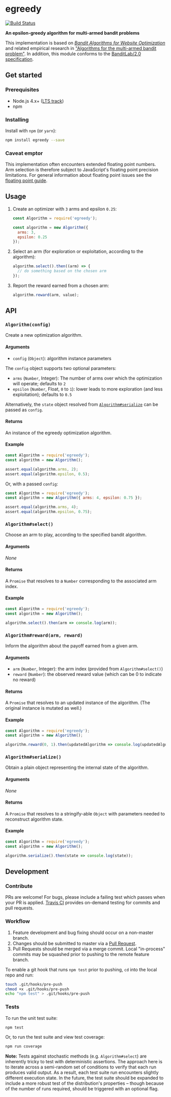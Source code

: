 egreedy
=======

[![Build Status](https://travis-ci.org/kurttheviking/egreedy-js.svg?branch=master)](https://travis-ci.org/kurttheviking/egreedy-js)

**An epsilon-greedy algorithm for multi-armed bandit problems**

This implementation is based on [<em>Bandit Algorithms for Website Optimization</em>](http://shop.oreilly.com/product/0636920027393.do) and related empirical research in ["Algorithms for the multi-armed bandit problem"](http://www.cs.mcgill.ca/~vkules/bandits.pdf). In addition, this module conforms to the [BanditLab/2.0 specification](https://github.com/kurttheviking/banditlab-spec/releases).


## Get started

### Prerequisites

- Node.js 4.x+ ([LTS track](https://github.com/nodejs/LTS#lts-schedule1))
- npm

### Installing

Install with `npm` (or `yarn`):

```sh
npm install egreedy --save
```

### Caveat emptor

This implementation often encounters extended floating point numbers. Arm selection is therefore subject to JavaScript's floating point precision limitations. For general information about floating point issues see the [floating point guide](http://floating-point-gui.de).


## Usage

1. Create an optimizer with `3` arms and epsilon `0.25`:

    ```js
    const Algorithm = require('egreedy');

    const algorithm = new Algorithm({
      arms: 3,
      epsilon: 0.25
    });
    ```

2. Select an arm (for exploration or exploitation, according to the algorithm):

    ```js
    algorithm.select().then((arm) => {
      // do something based on the chosen arm
    });
    ```

3. Report the reward earned from a chosen arm:

    ```js
    algorithm.reward(arm, value);
    ```


## API

### `Algorithm(config)`

Create a new optimization algorithm.

#### Arguments

- `config` (`Object`): algorithm instance parameters

The `config` object supports two optional parameters:

- `arms` (`Number`, Integer): The number of arms over which the optimization will operate; defaults to `2`
- `epsilon` (`Number`, Float, `0` to `1`):  lower leads to more exploration (and less exploitation); defaults to `0.5`

Alternatively, the `state` object resolved from [`Algorithm#serialize`](https://github.com/kurttheviking/egreedy-js#algorithmserialize) can be passed as `config`.

#### Returns

An instance of the egreedy optimization algorithm.

#### Example

```js
const Algorithm = require('egreedy');
const algorithm = new Algorithm();

assert.equal(algorithm.arms, 2);
assert.equal(algorithm.epsilon, 0.5);
```

Or, with a passed `config`:

```js
const Algorithm = require('egreedy');
const algorithm = new Algorithm({ arms: 4, epsilon: 0.75 });

assert.equal(algorithm.arms, 4);
assert.equal(algorithm.epsilon, 0.75);
```

### `Algorithm#select()`

Choose an arm to play, according to the specified bandit algorithm.

#### Arguments

_None_

#### Returns

A `Promise` that resolves to a `Number` corresponding to the associated arm index.

#### Example

```js
const Algorithm = require('egreedy');
const algorithm = new Algorithm();

algorithm.select().then(arm => console.log(arm));
```

### `Algorithm#reward(arm, reward)`

Inform the algorithm about the payoff earned from a given arm.

#### Arguments

- `arm` (`Number`, Integer): the arm index (provided from `Algorithm#select()`)
- `reward` (`Number`): the observed reward value (which can be 0 to indicate no reward)

#### Returns

A `Promise` that resolves to an updated instance of the algorithm. (The original instance is mutated as well.)

#### Example

```js
const Algorithm = require('egreedy');
const algorithm = new Algorithm();

algorithm.reward(0, 1).then(updatedAlgorithm => console.log(updatedAlgorithm));
```

### `Algorithm#serialize()`

Obtain a plain object representing the internal state of the algorithm.

#### Arguments

_None_

#### Returns

A `Promise` that resolves to a stringify-able `Object` with parameters needed to reconstruct algorithm state.

#### Example

```js
const Algorithm = require('egreedy');
const algorithm = new Algorithm();

algorithm.serialize().then(state => console.log(state));
```


## Development

### Contribute

PRs are welcome! For bugs, please include a failing test which passes when your PR is applied. [Travis CI](https://travis-ci.org/kurttheviking/egreedy-js) provides on-demand testing for commits and pull requests.

### Workflow

1. Feature development and bug fixing should occur on a non-master branch.
2. Changes should be submitted to master via a [Pull Request](https://github.com/kurttheviking/egreedy-js/compare).
3. Pull Requests should be merged via a merge commit. Local "in-process" commits may be squashed prior to pushing to the remote feature branch.

To enable a git hook that runs `npm test` prior to pushing, `cd` into the local repo and run:

```sh
touch .git/hooks/pre-push
chmod +x .git/hooks/pre-push
echo "npm test" > .git/hooks/pre-push
```

### Tests

To run the unit test suite:

```sh
npm test
```

Or, to run the test suite and view test coverage:

```sh
npm run coverage
```

**Note:** Tests against stochastic methods (e.g. `Algorithm#select`) are inherently tricky to test with deterministic assertions. The approach here is to iterate across a semi-random set of conditions to verify that each run produces valid output. As a result, each test suite run encounters slightly different execution state. In the future, the test suite should be expanded to include a more robust test of the distribution's properties &ndash; though because of the number of runs required, should be triggered with an optional flag.
